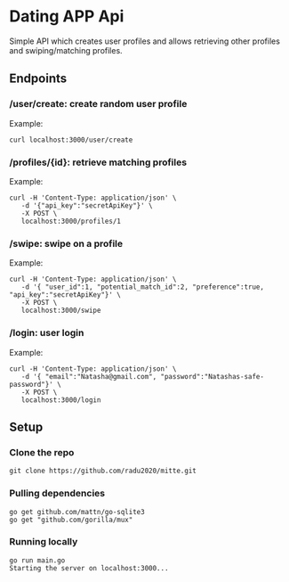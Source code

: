 # Dating APP Api

Simple API which creates user profiles and allows retrieving other profiles
 and swiping/matching profiles.

## Endpoints

### /user/create: create random user profile
Example:

```curl localhost:3000/user/create```

### /profiles/{id}: retrieve matching profiles
Example:
```
curl -H 'Content-Type: application/json' \
   -d '{"api_key":"secretApiKey"}' \
   -X POST \
   localhost:3000/profiles/1
```

### /swipe: swipe on a profile
Example:
```
curl -H 'Content-Type: application/json' \
   -d '{ "user_id":1, "potential_match_id":2, "preference":true, "api_key":"secretApiKey"}' \
   -X POST \
   localhost:3000/swipe
```

### /login: user login
Example:
```
curl -H 'Content-Type: application/json' \
   -d '{ "email":"Natasha@gmail.com", "password":"Natashas-safe-password"}' \
   -X POST \
   localhost:3000/login
```

## Setup

### Clone the repo
`git clone https://github.com/radu2020/mitte.git`

### Pulling dependencies
```
go get github.com/mattn/go-sqlite3
go get "github.com/gorilla/mux"
```

### Running locally
```
go run main.go
Starting the server on localhost:3000...
```
